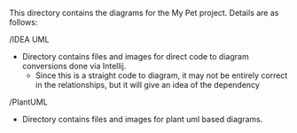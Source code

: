 This directory contains the diagrams for the My Pet project.
Details are as follows:

/IDEA UML
 - Directory contains files and images for direct code to diagram conversions done via Intellij.
   - Since this is a straight code to diagram, it may not be entirely correct in the relationships, 
   but it will give an idea of the dependency

/PlantUML
 - Directory contains files and images for plant uml based diagrams.